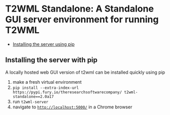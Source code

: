 # T2WML Standalone: A Standalone GUI server environment for running T2WML

* [Installing the server using pip](#install)


## Installing the server with pip
<span id="install"></span>

A locally hosted web GUI version of t2wml can be installed quickly using pip

1. make a fresh virtual environment
2. `pip install --extra-index-url https://pypi.fury.io/theresearchsoftwarecompany/ t2wml-standalone==2.0a17`
3. run `t2wml-server`
4. navigate to [`http://localhost:5000/`](http://localhost:5000/) in a Chrome browser
